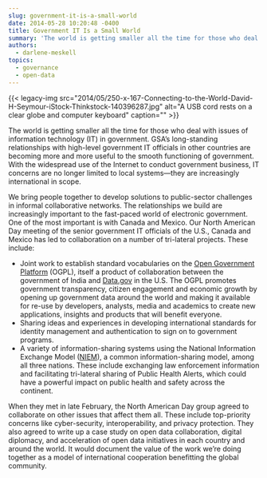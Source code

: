 ```yaml
---
slug: government-it-is-a-small-world
date: 2014-05-28 10:20:48 -0400
title: Government IT Is a Small World
summary: 'The world is getting smaller all the time for those who deal with issues of information technology (IT) in government. GSA’s long-standing relationships with high-level government IT officials in other countries are becoming more and more useful to the smooth functioning of government. With the widespread use of the Internet to conduct government business, IT'
authors:
  - darlene-meskell
topics:
  - governance
  - open-data
---
```


{{< legacy-img src="2014/05/250-x-167-Connecting-to-the-World-David-H-Seymour-iStock-Thinkstock-140396287.jpg" alt="A USB cord rests on a clear globe and computer keyboard" caption="" >}} 

The world is getting smaller all the time for those who deal with issues of information technology (IT) in government. GSA’s long-standing relationships with high-level government IT officials in other countries are becoming more and more useful to the smooth functioning of government. With the widespread use of the Internet to conduct government business, IT concerns are no longer limited to local systems—they are increasingly international in scope.

We bring people together to develop solutions to public-sector challenges in informal collaborative networks. The relationships we build are increasingly important to the fast-paced world of electronic government. One of the most important is with Canada and Mexico. Our North American Day meeting of the senior government IT officials of the U.S., Canada and Mexico has led to collaboration on a number of tri-lateral projects. These include:

  * Joint work to establish standard vocabularies on the [Open Government Platform](http://www.opengovplatform.org/) (OGPL), itself a product of collaboration between the government of India and [Data.gov](http://www.data.gov/) in the U.S. The OGPL promotes government transparency, citizen engagement and economic growth by opening up government data around the world and making it available for re-use by developers, analysts, media and academics to create new applications, insights and products that will benefit everyone.
  * Sharing ideas and experiences in developing international standards for identity management and authentication to sign on to government programs.
  * A variety of information-sharing systems using the National Information Exchange Model ([NIEM](http://www.niem.gov/)), a common information-sharing model, among all three nations. These include exchanging law enforcement information and facilitating tri-lateral sharing of Public Health Alerts, which could have a powerful impact on public health and safety across the continent.

When they met in late February, the North American Day group agreed to collaborate on other issues that affect them all. These include top-priority concerns like cyber-security, interoperability, and privacy protection. They also agreed to write up a case study on open data collaboration, digital diplomacy, and acceleration of open data initiatives in each country and around the world. It would document the value of the work we’re doing together as a model of international cooperation benefitting the global community.